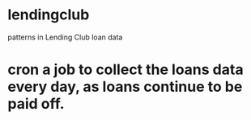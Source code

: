 lendingclub
===========

patterns in Lending Club loan data


# cron a job to collect the loans data every day, as loans continue to be paid off.